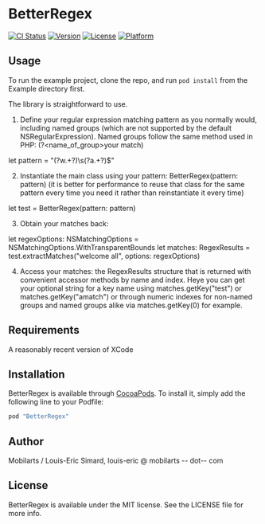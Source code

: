 # BetterRegex

[![CI Status](http://img.shields.io/travis/63reasons/BetterRegex.svg?style=flat)](https://travis-ci.org/Mobilarts/BetterRegex)
[![Version](https://img.shields.io/cocoapods/v/BetterRegex.svg?style=flat)](http://cocoapods.org/pods/BetterRegex)
[![License](https://img.shields.io/cocoapods/l/BetterRegex.svg?style=flat)](http://cocoapods.org/pods/BetterRegex)
[![Platform](https://img.shields.io/cocoapods/p/BetterRegex.svg?style=flat)](http://cocoapods.org/pods/BetterRegex)

## Usage

To run the example project, clone the repo, and run `pod install` from the Example directory first.

The library is straightforward to use.

1. Define your regular expression matching pattern as you normally would, including named groups (which are not supported by the default NSRegularExpression). Named groups follow the same method used in PHP: (?<name_of_group>your match)

let pattern = "(?<test>w.+?)\\s(?<amatch>a.+?)$"


2. Instantiate the main class using your pattern: BetterRegex(pattern: pattern) (it is better for performance to reuse that class for the same pattern every time you need it rather than reinstantiate it every time)

let test = BetterRegex(pattern: pattern)

3. Obtain your matches back:

let regexOptions: NSMatchingOptions = NSMatchingOptions.WithTransparentBounds
let matches: RegexResults = test.extractMatches("welcome all", options: regexOptions)

4. Access your matches: the RegexResults structure that is returned with convenient accessor methods by name and index. Heye you can get your optional string for a key name using matches.getKey("test") or matches.getKey("amatch") or through numeric indexes for non-named groups and named groups alike via matches.getKey(0) for example.



## Requirements

A reasonably recent version of XCode

## Installation

BetterRegex is available through [CocoaPods](http://cocoapods.org). To install
it, simply add the following line to your Podfile:

```ruby
pod "BetterRegex"
```

## Author

Mobilarts / Louis-Eric Simard, louis-eric @ mobilarts -- dot-- com

## License

BetterRegex is available under the MIT license. See the LICENSE file for more info.

